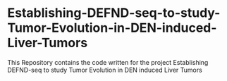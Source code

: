 # Establishing-DEFND-seq-to-study-Tumor-Evolution-in-DEN-induced-Liver-Tumors
 This Repository contains the code written for the project Establishing DEFND-seq to study Tumor Evolution in DEN induced Liver Tumors
